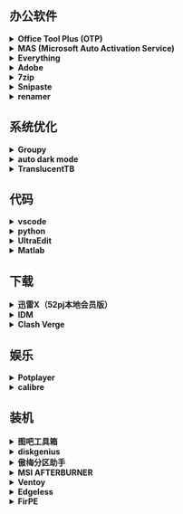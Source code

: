 ## 办公软件

<details>
  <summary><strong>Office Tool Plus (OTP)</strong></summary>

  ### Office Tool Plus (OTP)
  - **Office Tool Plus (OTP) 是一款用于管理 Microsoft Office 的第三方工具，它可以用来激活、部署、更新 Office 套件。**
  - **下载地址**:
    - [官方网站](https://otp.landian.vip/zh-cn/)
</details>

<details>
  <summary><strong>MAS (Microsoft Auto Activation Service)</strong></summary>

  ### MAS (Microsoft Auto Activation Service)
  - **激活Office**
  - **下载地址**: 
    - [官方网站](https://github.com/mkevac/MAS/releases)
</details>

<details>
  <summary><strong>Everything</strong></summary>

  ### Everything
  - **文件搜索**
  - **下载地址**: 
    - [官方网站](https://www.voidtools.com/)
</details>

<details>
  <summary><strong>Adobe</strong></summary>

  ### Adobe
  - **Acrobat\PS\PR\Au PDF\照片\视频\音频**
  - **新电脑用2023、旧电脑2017 @vposy**
  - **下载地址**: 
    - [官方网站](https://www.adobe.com/)
</details>

<details>
  <summary><strong>7zip</strong></summary>

  ### 7zip
  - **解压**
  - **配置右键菜单选项**
  - **下载地址**: 
    - [官方网站](https://www.7-zip.org/)
</details>

<details>
  <summary><strong>Snipaste</strong></summary>

  ### Snipaste
  - **截图**
  - **配置右键菜单选项**
  - **下载地址**: 
    - [官方网站](https://www.snipaste.com/)
</details>

<details>
  <summary><strong>renamer</strong></summary>

  ### renamer
  - **批量重命名**
  - **配置右键菜单选项**
  - **下载地址**: 
    - [官方网站](https://www.snipaste.com/)
</details>


## 系统优化

<details>
  <summary><strong>Groupy</strong></summary>

  ### Groupy
  - **资源管理器合并标签**
  - **下载地址**: 
    - [官方网站](https://www.stardock.com/products/groupy/)
</details>

<details>
  <summary><strong>auto dark mode</strong></summary>

  ### auto dark mode
  - **Windows主题切换**
  - **下载地址**: 
    - [官方网站](https://github.com/AutoDarkMode/Windows-Auto-Night-Mode)
</details>

<details>
  <summary><strong>TranslucentTB</strong></summary>

  ### TranslucentTB
  - **Windows任务栏透明度调整**
  - **下载地址**: 
    - [官方网站](https://github.com/wfxr/translucenttb)
</details>

## 代码

<details>
  <summary><strong>vscode</strong></summary>

  ### vscode
  - **简介**
  - **下载地址**: 
    - [官方网站](https://code.visualstudio.com/)
</details>

<details>
  <summary><strong>python</strong></summary>

  ### python
  - **简介**
  - **下载地址**: 
    - [官方网站](https://www.python.org/)
</details>

<details>
  <summary><strong>UltraEdit</strong></summary>

  ### UltraEdit
  - **简介**
  - **下载地址**: 
    - [官方网站](https://www.ultraedit.com/)
</details>

<details>
  <summary><strong>Matlab</strong></summary>

  ### Matlab
  - **2018b**
  - **下载地址**: 
    - [官方网站](https://www.mathworks.com/)
</details>

## 下载

<details>
  <summary><strong>迅雷X（52pj本地会员版）</strong></summary>

  ### 迅雷X（52pj本地会员版）
  - **简介**
  - **下载地址**: 
    - [官方网站](https://www.xunlei.com/)
</details>

<details>
  <summary><strong>IDM</strong></summary>

  ### IDM
  - **简介**
  - **下载地址**: 
    - [官方网站](https://www.internetdownloadmanager.com/)
</details>

<details>
  <summary><strong>Clash Verge</strong></summary>

  ### Clash Verge
  - **[机场1](https://v2.nanoport.xyz/#/dashboard)**
  - **"https://nano.nachoneko.cn/api/v1/client/subscribe?token=5fd471c63cf3d22f0434dc8fd35c386d"**
  - **[机场2](https://xn--4gqx1hgtfdmt.com/#/dashboard)**
  - **"https://dash.yfjc.xyz/api/v1/client/subscribe?token=587fe542d77a4e9e2def7db6dede5412"**
  - **下载地址**: 
    - [官方网站](https://github.com/Fndroid/clash_for_windows_pkg/releases)
</details>


## 娱乐

<details>
  <summary><strong>Potplayer</strong></summary>

  ### Potplayer
  - **世界上最好用的播放器**
  - **下载地址**: 
    - [官方网站](https://www.daum.net/potplayer/)
</details>

<details>
  <summary><strong>calibre</strong></summary>

  ### calibre
  - **电子书管理**
  - **下载地址**: 
    - [官方网站](https://calibre-ebook.com/)
</details>

## 装机

<details>
  <summary><strong>图吧工具箱</strong></summary>

  ### 图吧工具箱
  - **装机工具集**
  - **下载地址**: 
    - [官方网站](https://www.tbtool.cn/)
</details>

<details>
  <summary><strong>diskgenius</strong></summary>

  ### diskgenius
  - **硬盘分区**
  - **下载地址**: 
    - [官方网站](https://www.diskgenius.cn/)
</details>

<details>
  <summary><strong>傲梅分区助手</strong></summary>

  ### 傲梅分区助手
  - **硬盘克隆**
  - **下载地址**: 
    - [官方网站](https://www.disktool.cn/)
</details>

<details>
  <summary><strong>MSI AFTERBURNER</strong></summary>

  ### MSI AFTERBURNER
  - **看帧率**
  - **下载地址**: 
    - [官方网站](https://www.msi.com/Landing/afterburner/graphics-cards)
</details>

<details>
  <summary><strong>Ventoy</strong></summary>

  ### Ventoy
  - **PE整合**
  - **下载地址**: 
    - [官方网站](https://ventoy.net/)
</details>

<details>
  <summary><strong>Edgeless</strong></summary>

  ### Edgeless
  - **PE**
  - **下载地址**: 
    - [官方网站](https://home.edgeless.top/)
</details>

<details>
  <summary><strong>FirPE</strong></summary>

  ### FirPE
  - **PE**
  - **下载地址**: 
    - [官方网站](https://firpe.cn/page-247)
</details>
